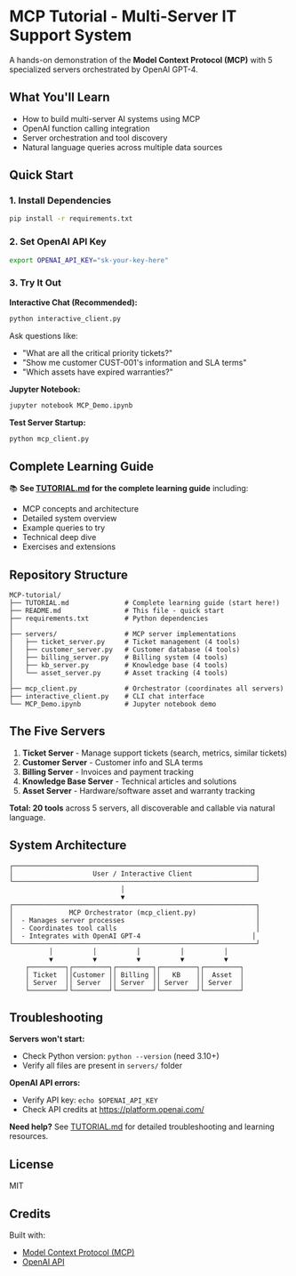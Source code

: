 # MCP Tutorial - Multi-Server IT Support System

A hands-on demonstration of the **Model Context Protocol (MCP)** with 5 specialized servers orchestrated by OpenAI GPT-4.

## What You'll Learn

- How to build multi-server AI systems using MCP
- OpenAI function calling integration
- Server orchestration and tool discovery
- Natural language queries across multiple data sources

## Quick Start

### 1. Install Dependencies

```bash
pip install -r requirements.txt
```

### 2. Set OpenAI API Key

```bash
export OPENAI_API_KEY="sk-your-key-here"
```

### 3. Try It Out

**Interactive Chat (Recommended):**
```bash
python interactive_client.py
```

Ask questions like:
- "What are all the critical priority tickets?"
- "Show me customer CUST-001's information and SLA terms"
- "Which assets have expired warranties?"

**Jupyter Notebook:**
```bash
jupyter notebook MCP_Demo.ipynb
```

**Test Server Startup:**
```bash
python mcp_client.py
```

## Complete Learning Guide

📚 **See [TUTORIAL.md](TUTORIAL.md) for the complete learning guide** including:

- MCP concepts and architecture
- Detailed system overview
- Example queries to try
- Technical deep dive
- Exercises and extensions

## Repository Structure

```
MCP-tutorial/
├── TUTORIAL.md              # Complete learning guide (start here!)
├── README.md                # This file - quick start
├── requirements.txt         # Python dependencies
│
├── servers/                 # MCP server implementations
│   ├── ticket_server.py     # Ticket management (4 tools)
│   ├── customer_server.py   # Customer database (4 tools)
│   ├── billing_server.py    # Billing system (4 tools)
│   ├── kb_server.py         # Knowledge base (4 tools)
│   └── asset_server.py      # Asset tracking (4 tools)
│
├── mcp_client.py            # Orchestrator (coordinates all servers)
├── interactive_client.py    # CLI chat interface
└── MCP_Demo.ipynb           # Jupyter notebook demo
```

## The Five Servers

1. **Ticket Server** - Manage support tickets (search, metrics, similar tickets)
2. **Customer Server** - Customer info and SLA terms
3. **Billing Server** - Invoices and payment tracking
4. **Knowledge Base Server** - Technical articles and solutions
5. **Asset Server** - Hardware/software asset and warranty tracking

**Total: 20 tools** across 5 servers, all discoverable and callable via natural language.

## System Architecture

```
┌─────────────────────────────────────────────────────────────┐
│                    User / Interactive Client                │
└─────────────────────────────────────────────────────────────┘
                            │
                            ▼
┌─────────────────────────────────────────────────────────────┐
│              MCP Orchestrator (mcp_client.py)               │
│  - Manages server processes                                 │
│  - Coordinates tool calls                                   │
│  - Integrates with OpenAI GPT-4                            │
└─────────────────────────────────────────────────────────────┘
          │          │          │          │          │
          ▼          ▼          ▼          ▼          ▼
    ┌─────────┐┌─────────┐┌─────────┐┌─────────┐┌─────────┐
    │ Ticket  ││Customer ││ Billing ││   KB    ││  Asset  │
    │ Server  ││ Server  ││ Server  ││ Server  ││ Server  │
    └─────────┘└─────────┘└─────────┘└─────────┘└─────────┘
```

## Troubleshooting

**Servers won't start:**
- Check Python version: `python --version` (need 3.10+)
- Verify all files are present in `servers/` folder

**OpenAI API errors:**
- Verify API key: `echo $OPENAI_API_KEY`
- Check API credits at https://platform.openai.com/

**Need help?**
See [TUTORIAL.md](TUTORIAL.md) for detailed troubleshooting and learning resources.

## License

MIT

## Credits

Built with:
- [Model Context Protocol (MCP)](https://github.com/anthropics/mcp)
- [OpenAI API](https://platform.openai.com/)
